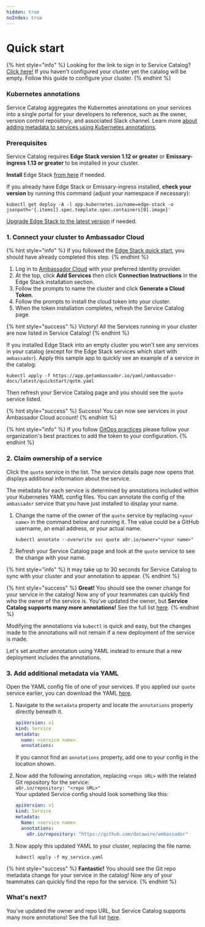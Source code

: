 ```yaml
---
hidden: true
noIndex: true
---
```


# Quick start

{% hint style="info" %}
Looking for the link to sign in to Service Catalog? [Click here!](https://app.getambassador.io/cloud/) If you haven't configured your cluster yet the catalog will be empty. Follow this guide to configure your cluster.
{% endhint %}

### Kubernetes annotations

Service Catalog aggregates the Kubernetes annotations on your services into a single portal for your developers to reference, such as the owner, version control repository, and associated Slack channel. Learn more [about adding metadata to services using Kubernetes annotations](annotations-overview.md).

### Prerequisites

Service Catalog requires **Edge Stack version 1.12 or greater** or **Emissary-ingress 1.13 or greater** to be installed in your cluster.

**Install** Edge Stack [from here](./) if needed.

If you already have Edge Stack or Emissary-ingress installed, **check your version** by running this command (adjust your namespace if necessary):

```
kubectl get deploy -A -l app.kubernetes.io/name=edge-stack -o jsonpath='{.items[].spec.template.spec.containers[0].image}'
```

[Upgrade Edge Stack to the latest version](installation-and-updates/upgrade-or-migrate-to-a-newer-version.md) if needed.

### 1. Connect your cluster to Ambassador Cloud

{% hint style="info" %}
If you followed the [Edge Stack quick start](./), you should have already completed this step.
{% endhint %}

1. Log in to [Ambassador Cloud](https://app.getambassador.io/cloud/) with your preferred identity provider.
2. At the top, click **Add Services** then click **Connection Instructions** in the Edge Stack installation section.
3. Follow the prompts to name the cluster and click **Generate a Cloud Token**.
4. Follow the prompts to install the cloud token into your cluster.
5. When the token installation completes, refresh the Service Catalog page.

{% hint style="success" %}
Victory! All the Services running in your cluster are now listed in Service Catalog!
{% endhint %}

If you installed Edge Stack into an empty cluster you won't see any services in your catalog (except for the Edge Stack services which start with `ambassador`). Apply this sample app to quickly see an example of a service in the catalog:

```
kubectl apply -f https://app.getambassador.io/yaml/ambassador-docs/latest/quickstart/qotm.yaml
```

Then refresh your Service Catalog page and you should see the `quote` service listed.

{% hint style="success" %}
Success! You can now see services in your Ambassador Cloud account!
{% endhint %}

{% hint style="info" %}
If you follow [GitOps practices](core-concepts/the-ambassador-operating-model-gitops-and-continuous-delivery.md) please follow your organization's best practices to add the token to your configuration.
{% endhint %}

### 2. Claim ownership of a service

Click the `quote` service in the list. The service details page now opens that displays additional information about the service.

The metadata for each service is determined by annotations included within your Kubernetes YAML config files. You can annotate the config of the `ambassador` service that you have just installed to display your name.

1.  Change the name of the owner of the `quote` service by replacing `<your name>` in the command below and running it. The value could be a GitHub username, an email address, or your actual name.

    ```
    kubectl annotate --overwrite svc quote a8r.io/owner="<your name>"
    ```
2. Refresh your Service Catalog page and look at the `quote` service to see the change with your name.

{% hint style="info" %}
It may take up to 30 seconds for Service Catalog to sync with your cluster and your annotation to appear.
{% endhint %}

{% hint style="success" %}
**Great!** You should see the owner change for your service in the catalog! Now any of your teammates can quickly find who the owner of the service is. You've updated the owner, but **Service Catalog supports many more annotations!** See the full list [here](annotations-overview.md).
{% endhint %}

Modifying the annotations via `kubectl` is quick and easy, but the changes made to the annotations will not remain if a new deployment of the service is made.

Let's set another annotation using YAML instead to ensure that a new deployment includes the annotations.

### 3. Add additional metadata via YAML

Open the YAML config file of one of your services. If you applied our `quote` service earlier, you can download the YAML [here](https://app.getambassador.io/yaml/ambassador-docs/latest/quickstart/qotm.yaml).

1.  Navigate to the `metadata` property and locate the `annotations` property directly beneath it.

    ```yaml
    apiVersion: v1
    kind: Service
    metadata:
      name: <service name>
      annotations:
    ```

    If you cannot find an `annotations` property, add one to your config in the location shown.
2.  Now add the following annotation, replacing `<repo URL>` with the related Git repository for the service:\
    `a8r.io/repository: "<repo URL>"`\
    Your updated Service config should look something like this:

    ```yaml
    apiVersion: v1
    kind: Service
    metadata:
      Name: <service name>
      annotations:
        a8r.io/repository: "https://github.com/datawire/ambassador"
    ```
3.  Now apply this updated YAML to your cluster, replacing the file name:

    ```
    kubectl apply -f my_service.yaml
    ```

{% hint style="success" %}
**Fantastic!** You should see the Git repo metadata change for your service in the catalog! Now any of your teammates can quickly find the repo for the service.
{% endhint %}

### &#x20;What's next?

You've updated the owner and repo URL, but Service Catalog supports many more annotations! See the full list [here](annotations-overview.md).

